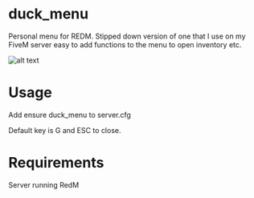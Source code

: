 # duck_menu
 Personal menu for REDM. Stipped down version of one that I use on my FiveM server easy to add functions to the menu to open inventory etc.

![alt text](https://i.imgur.com/L239VV9.png)

# Usage
 
 Add ensure duck_menu to server.cfg
 
 Default key is G and ESC to close.

# Requirements
 Server running RedM
